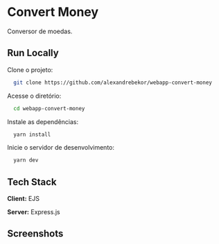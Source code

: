 # Convert Money

Conversor de moedas.

## Run Locally

Clone o projeto:

```bash
  git clone https://github.com/alexandrebekor/webapp-convert-money
```

Acesse o diretório:

```bash
  cd webapp-convert-money
```

Instale as dependências:

```bash
  yarn install
```

Inicie o servidor de desenvolvimento:

```bash
  yarn dev
```

## Tech Stack

**Client:** EJS

**Server:** Express.js

## Screenshots
